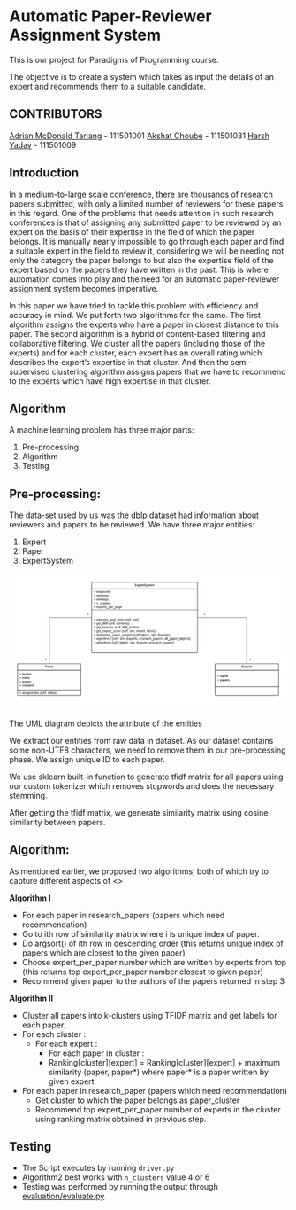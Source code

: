 # Automatic Paper-Reviewer Assignment System

This is our project for Paradigms of Programming course.

The objective is to create a system which takes as input the details of an expert and recommends them to a suitable candidate.

## CONTRIBUTORS
[Adrian McDonald Tariang]() - 111501001
[Akshat Choube]() - 111501031
[Harsh Yadav]() - 111501009

## Introduction
In a medium-to-large scale conference, there are thousands of research papers submitted, with only a limited number of reviewers for these papers in this regard. One of the problems that needs attention in such research conferences is that of assigning any submitted paper to be reviewed by an expert on the basis of their expertise in the field of which the paper belongs. It is manually nearly impossible to go through each paper and find a suitable expert in the field to review it, considering we will be needing not only the category the paper belongs to but also the expertise field of the expert based on the papers they have written in the past. This is where automation comes into play and the need for an automatic paper-reviewer assignment system becomes imperative.

In this paper we have tried to tackle this problem with efficiency and accuracy in mind. We put forth two algorithms for the same. The first algorithm assigns the experts who have a paper in closest distance to this paper. The second algorithm is a hybrid of content-based filtering and collaborative filtering. We cluster all the papers (including those of the experts) and for each cluster, each expert has an overall rating which describes the expert’s expertise in that cluster. And then the semi-supervised clustering algorithm assigns papers that we have to recommend to the experts which have high expertise in that cluster.

## Algorithm
A machine learning problem has three major parts:
1. Pre-processing
2. Algorithm
3. Testing

## Pre-processing:
The data-set used by us was the [dblp dataset](http://dblp.uni-trier.de/faq/How+can+I+download+the+whole+dblp+dataset) had information about reviewers and papers to be reviewed.
We have three major entities:
1. Expert
2. Paper
3. ExpertSystem

![UML Diagram for the Expert System](ES_UML.png)

The UML diagram depicts the attribute of the entities

We extract our entities from raw data in dataset. As our dataset contains some non-UTF8 characters, we need to remove them in our pre-processing phase. We assign unique ID to each paper.

We use sklearn built-in function to generate tfidf matrix for all papers  using our custom tokenizer which removes stopwords and does the necessary stemming.

After getting the tfidf matrix, we generate similarity matrix using cosine similarity between papers.

## Algorithm:
As mentioned earlier, we proposed two algorithms, both of which try to capture different aspects of <>

__Algorithm I__
- For each paper in research_papers (papers which need recommendation)
- Go to ith row of similarity matrix where i is unique index of paper.
- Do argsort() of ith row in descending order (this returns unique index of papers which are closest to the given paper)
- Choose expert_per_paper number which are written by experts from top (this returns top expert_per_paper number closest to given paper)
- Recommend given paper to the authors of the papers returned in step 3

__Algorithm II__
- Cluster all papers into k-clusters using TFIDF matrix and get labels for each paper.
- For each cluster :
  + For each expert :
    * For each paper in cluster :
    * Ranking[cluster][expert] = Ranking[cluster][expert] + maximum similarity (paper, paper*) where paper* is a paper written by given expert
- For each paper in research_paper (papers which need recommendation)
  + Get cluster to which the paper belongs as paper_cluster
  + Recommend top expert_per_paper number of experts in the cluster using ranking matrix obtained in previous step.

## Testing
- The Script executes by running `driver.py`
- Algorithm2 best works with `n_clusters` value 4 or 6
- Testing was performed by running the output through [evaluation/evaluate.py](evaluation/evaluate.py)
